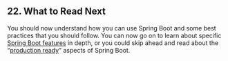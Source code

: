 ## 22. What to Read Next

You should now understand how you can use Spring Boot and some best practices that you should follow. You can now go on to learn about specific [Spring Boot features](boot-features.html) in depth, or you could skip ahead and read about the “[production ready](production-ready.html)” aspects of Spring Boot.
